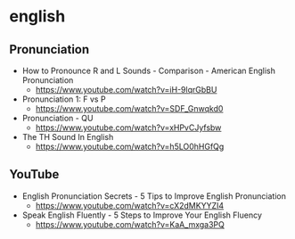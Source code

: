 # english
## Pronunciation
* How to Pronounce R and L Sounds - Comparison - American English Pronunciation
  * https://www.youtube.com/watch?v=iH-9lqrGbBU
* Pronunciation 1: F vs P
  * https://www.youtube.com/watch?v=SDF_Gnwqkd0
* Pronunciation - QU
  * https://www.youtube.com/watch?v=xHPvCJyfsbw
* The TH Sound In English
  * https://www.youtube.com/watch?v=h5LO0hHGfQg

## YouTube
* English Pronunciation Secrets - 5 Tips to Improve English Pronunciation
  * https://www.youtube.com/watch?v=cX2dMKYYZI4
* Speak English Fluently - 5 Steps to Improve Your English Fluency
  * https://www.youtube.com/watch?v=KaA_mxga3PQ
